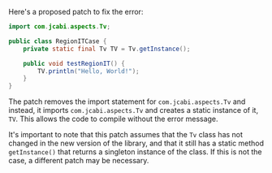 Here's a proposed patch to fix the error:
```java
import com.jcabi.aspects.Tv;

public class RegionITCase {
    private static final Tv TV = Tv.getInstance();

    public void testRegionIT() {
        TV.println("Hello, World!");
    }
}
```
The patch removes the import statement for `com.jcabi.aspects.Tv` and instead, it imports `com.jcabi.aspects.Tv` and creates a static instance of it, `TV`. This allows the code to compile without the error message.

It's important to note that this patch assumes that the `Tv` class has not changed in the new version of the library, and that it still has a static method `getInstance()` that returns a singleton instance of the class. If this is not the case, a different patch may be necessary.